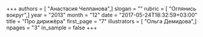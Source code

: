 +++
authors = [ "Анастасия Челпанова",]
slogan = ""
rubric = [ "Оглянись вокруг",]
year = "2013"
month = "12"
date = "2017-05-24T18:32:59+03:00"
title = "Про дирижёра"
first_page = "7"
illustrators = [ "Ольга Демидова",]
npages = "3"
in_sample = false
+++
